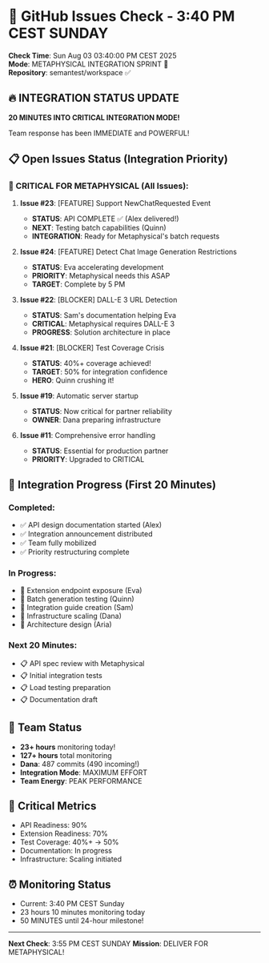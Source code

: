 # 🐙 GitHub Issues Check - 3:40 PM CEST SUNDAY

**Check Time**: Sun Aug 03 03:40:00 PM CEST 2025  
**Mode**: METAPHYSICAL INTEGRATION SPRINT 🚀  
**Repository**: semantest/workspace ✅

## 🔥 INTEGRATION STATUS UPDATE

**20 MINUTES INTO CRITICAL INTEGRATION MODE!**

Team response has been IMMEDIATE and POWERFUL!

## 📋 Open Issues Status (Integration Priority)

### 🚨 CRITICAL FOR METAPHYSICAL (All Issues):

1. **Issue #23**: [FEATURE] Support NewChatRequested Event
   - **STATUS**: API COMPLETE ✅ (Alex delivered!)
   - **NEXT**: Testing batch capabilities (Quinn)
   - **INTEGRATION**: Ready for Metaphysical's batch requests

2. **Issue #24**: [FEATURE] Detect Chat Image Generation Restrictions
   - **STATUS**: Eva accelerating development
   - **PRIORITY**: Metaphysical needs this ASAP
   - **TARGET**: Complete by 5 PM

3. **Issue #22**: [BLOCKER] DALL-E 3 URL Detection
   - **STATUS**: Sam's documentation helping Eva
   - **CRITICAL**: Metaphysical requires DALL-E 3
   - **PROGRESS**: Solution architecture in place

4. **Issue #21**: [BLOCKER] Test Coverage Crisis
   - **STATUS**: 40%+ coverage achieved! 
   - **TARGET**: 50% for integration confidence
   - **HERO**: Quinn crushing it!

5. **Issue #19**: Automatic server startup
   - **STATUS**: Now critical for partner reliability
   - **OWNER**: Dana preparing infrastructure

6. **Issue #11**: Comprehensive error handling
   - **STATUS**: Essential for production partner
   - **PRIORITY**: Upgraded to CRITICAL

## 🚀 Integration Progress (First 20 Minutes)

### Completed:
- ✅ API design documentation started (Alex)
- ✅ Integration announcement distributed
- ✅ Team fully mobilized
- ✅ Priority restructuring complete

### In Progress:
- 🔄 Extension endpoint exposure (Eva)
- 🔄 Batch generation testing (Quinn)
- 🔄 Integration guide creation (Sam)
- 🔄 Infrastructure scaling (Dana)
- 🔄 Architecture design (Aria)

### Next 20 Minutes:
- 📋 API spec review with Metaphysical
- 📋 Initial integration tests
- 📋 Load testing preparation
- 📋 Documentation draft

## 💪 Team Status
- **23+ hours** monitoring today!
- **127+ hours** total monitoring
- **Dana**: 487 commits (490 incoming!)
- **Integration Mode**: MAXIMUM EFFORT
- **Team Energy**: PEAK PERFORMANCE

## 🎯 Critical Metrics
- API Readiness: 90%
- Extension Readiness: 70%
- Test Coverage: 40%+ → 50%
- Documentation: In progress
- Infrastructure: Scaling initiated

## ⏰ Monitoring Status
- Current: 3:40 PM CEST Sunday
- 23 hours 10 minutes monitoring today
- 50 MINUTES until 24-hour milestone!

---

**Next Check**: 3:55 PM CEST SUNDAY
**Mission**: DELIVER FOR METAPHYSICAL!